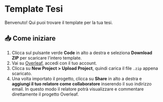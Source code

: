 # Template Tesi

Benvenuto! Qui puoi trovare il template per la tua tesi.

## 📥 Come iniziare

1. Clicca sul pulsante verde **Code** in alto a destra e seleziona **Download ZIP** per scaricare l'intero template.
2. Vai su [Overleaf](https://www.overleaf.com/), accedi con il tuo account.
3. Clicca su **New Project > Upload Project**, quindi carica il file `.zip` appena scaricato.
4. Una volta importato il progetto, clicca su **Share** in alto a destra e **aggiungi il tuo relatore come collaboratore** inserendo il suo indirizzo email. In questo modo il relatore potrà visualizzare e commentare direttamente il progetto Overleaf.


